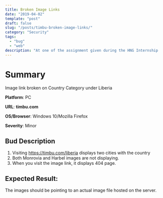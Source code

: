 ```yaml
---
title: Broken Image Links
date: "2019-04-02"
template: "post"
draft: false
slug: "/posts/timbu-broken-image-links/"
category: "Security"
tags:
  - "bug"
  - "web"
description: "At one of the assignment given during the HNG Internship 5.0 is to locate bugs on two sites. verify.ng or timbu.com guessed what i choose?"
---
```


# Summary
Image link broken on Country Category under Liberia

**Platform**: PC

**URL**: __timbu.com__

**OS/Browser**: Windows 10/Mozilla Firefox

**Severity**: Minor

## Bud Description
1) Visiting https://timbu.com/liberia displays two cities with the country
2) Both Monrovia and Harbel images are not displaying. 
3) When you visit the image link, it displays 404 page.

## Expected Result:
The images should be pointing to an actual image file hosted on the server.